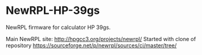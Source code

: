 # NewRPL-HP-39gs
NewRPL firmware for calculator HP 39gs.

Main NewRPL site: http://hpgcc3.org/projects/newrpl/
Started with clone of repository https://sourceforge.net/p/newrpl/sources/ci/master/tree/



